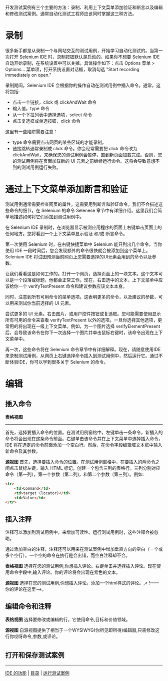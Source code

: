 开发测试案例有三个主要的方法：录制、利用上下文菜单添加验证和断言以及编辑和修改测试案例。通常自动化测试工程师应该同时掌握这三种方法。

# 录制

很多新手都是从录制一个与网站交互的测试用例，开始学习自动化测试的。当第一次打开 Selenium IDE 时，录制按钮默认是启动的。如果你不想要 Selenium IDE 自动开始录制，在系统设置中可以关掉。具体操作如下：点击 Options 菜单 > Options… 菜单项，打开系统设置对话框，取消勾选 "Start recording immediately on open."
  
录制期间，Selenium IDE 会根据你的操作自动在测试用例中插入命令。通常，这将包括: 

- 点击一个链接，click 或 clickAndWait 命令 
- 输入值，type 命令
- 从一个下拉列表中选择选项，select 命令
- 点击复选框或单选按钮，click 命令

这里有一些陷阱需要注意：
  
- type 命令需要点击网页的某些区域的才能录制。
- 链接跳转通常录制成 click 命令。你会经常需要把 click 命令改为 clickAndWait，来确保您的测试用例会暂停，直到新页面加载完成。否则，您的测试用例将在页面加载新的 UI 元素之前继续运行命令。这将会导致意想不到的测试用例运行失败。

# 通过上下文菜单添加断言和验证

测试用例通常需要检查网页的属性，这需要用到断言和验证命令。我们不会描述这些命令的细节，在 Selenium 的命令 Selenese 章节中有详细介绍。这里我们会简单地描述如何将它们添加到测试用例中。 　

在 Selenium IDE 录制时，在浏览器显示被测应用程序的页面上右键单击页面上的任何地方。您将看到一个上下文菜单显示验证 和/或 断言命令。

第一次使用 Selenium 时，在右键快捷菜单中 Selenium 能只列出几个命令。当你使用 IDE 一段时间后，您会发现额外的命令很快就会被添加到这个菜单上。Selenium IDE 将试图预测当前网页上您需要选择的UI元素会用到的命令以及参数。

让我们看看这是如何工作的。打开一个网页，选择页面上的一块文本。这个文本可以是一个段落或标题，他都会正常工作。现在，右击选中的文本，上下文菜单中应该给你一个 verifyTextPresent 命令和建议参数应该文本本身。

同时，注意到所有可用命令的菜单选项。这表明更多的命令，以及建议的参数，可以用来测试你当前选择的 UI 元素。

尝试更多的 UI 元素。右击图片，或用户控件按钮或复选框。您可能需要使用显示所有可用的命令来查看 verifyTextPresent 以外的选项。一旦你选择其他选项，更常用的将出现在一级上下文菜单。例如，为一个图片选择 verifyElementPresent 后，会导致该命令在你下一次选择一个图片并单击鼠标右键时，该命令出现在上下文菜单中。

再一次，这些命令将在 Selenium 命令章节中有详细解释。现在，请随意使用IDE来录制测试用例，从网页上右键选择命令插入到测试用例中，然后运行它。通过不断体验IDE，你可以学到很多关于 Selenium 的命令。

# 编辑

## 插入命令

**表格视图**

---
首先，选择要插入命令的位置。在测试用例窗格中，左键单击一条命令，新插入的命令将会出现在这条命令前面。右键单击该命令并在上下文菜单中选择插入命令，IDE 将在选定的命令前面添加一个空白行。然后，在命令字段编辑域文本框中输入新命令及其参数。

**源视图**
首先，选择要插入命令的位置。在测试用例窗格中，在要插入的两命令之间点击鼠标左键，输入 HTML 标记，创建一个包含三列的表格行。三列分别对应命令（第一列），第一个参数（第二列)，和第二个参数（第三列）。例如:

```html
<tr>
    <td>Command</td>
    <td>target (locator)</td>
    <td>Value</td>
</tr>
```

## 插入注释

注释可以添加到测试用例中，来增加可读性。运行测试用例时，这些注释会被忽略。

通过添加空白的注释，注释还可以用来在测试案例中增加垂直方向的空白（一个或多个空行）。一个空的命令在执行是会出错，而空白注释却不会。


**表格视图**
选择在您的测试用例,你想插入评论。右键单击并选择插入评论。现在使用命令字段中,输入评论。你的评论将会出现在紫色的文本。

**源视图**
选择在您的测试用例,你想插入评论。添加一个html样式的评论。,< !——你的评论在这里——>。


## 编辑命令和注释

**表格视图**
选择要修改或编辑的行，它使用命令,目标和价值领域。

**源视图**
自源视图提供了相当于一个WYSIWYG(你所见即所得)编辑器,只需修改这行你哎呀命令,参数,或评论。


## 打开和保存测试案例



---
[IDE 的功能](Features.md) | [目录](README.md) | [运行测试案例](Run.md)
